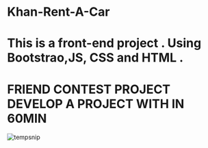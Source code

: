 # Khan-Rent-A-Car
# This is a front-end project . Using Bootstrao,JS, CSS and HTML .
# FRIEND CONTEST PROJECT DEVELOP A PROJECT WITH IN 60MIN
![tempsnip](https://github.com/Shakib-81/Khan-Rent-A-Car/assets/108000998/2e46486a-bdde-4ef7-b865-b8c7e9f7adae)
